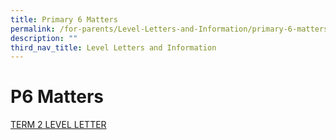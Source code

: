 ```yaml
---
title: Primary 6 Matters
permalink: /for-parents/Level-Letters-and-Information/primary-6-matters/
description: ""
third_nav_title: Level Letters and Information
---
```

# P6 Matters

[TERM 2 LEVEL LETTER](/files/P6%20Term%202%20Level%20Letter%20%20Calendar.pdf)